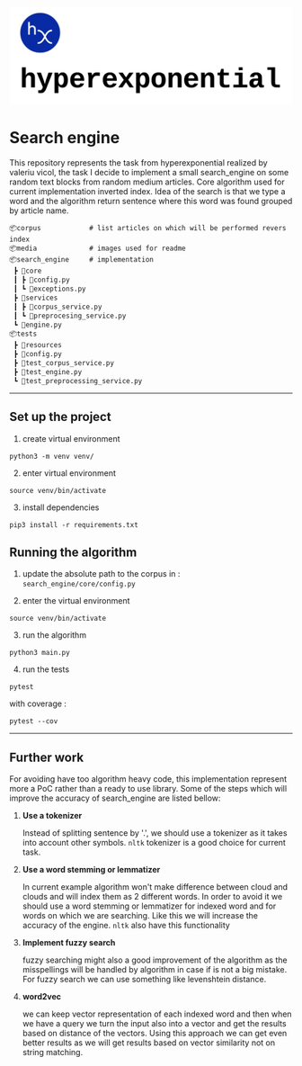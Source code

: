 
![alt text](media/logo.png)

# Search engine 
This repository represents the task from hyperexponential realized by valeriu vicol, the task I decide to implement a small search_engine
on some random text blocks from random medium articles. Core algorithm used for current implementation inverted index. Idea of the search is that we type a word and the algorithm
return sentence where this word was found grouped by article name.

```dif
📦corpus            # list articles on which will be performed revers index
📦media             # images used for readme
📦search_engine     # implementation
 ┣ 📂core
 ┃ ┣ 📜config.py
 ┃ ┗ 📜exceptions.py
 ┣ 📂services
 ┃ ┣ 📜corpus_service.py
 ┃ ┗ 📜preprocesing_service.py
 ┗ 📜engine.py
📦tests
 ┣ 📂resources          
 ┣ 📜config.py
 ┣ 📜test_corpus_service.py
 ┣ 📜test_engine.py
 ┗ 📜test_preprocessing_service.py
```
---
## Set up the project

1. create virtual environment
```shell
python3 -m venv venv/
```
2. enter virtual environment
```shell
source venv/bin/activate
```
3. install dependencies 
```shell
pip3 install -r requirements.txt
```
## Running the algorithm

1. update the absolute path to the corpus in :
```search_engine/core/config.py```

2. enter the virtual environment
```shell
source venv/bin/activate
```

3. run the algorithm
```shell
python3 main.py
```

4. run the tests
```shell
pytest
```
with coverage : 
```shell
pytest --cov
```




---
## Further work
For avoiding have too algorithm heavy code, this implementation represent more a PoC rather than a ready to use library. Some of the steps 
which will improve the accuracy of search_engine are listed bellow:

1. **Use a tokenizer**

    Instead of splitting sentence by '.', we should use a tokenizer as it takes into account other symbols.
    ```nltk``` tokenizer is a good choice for current task. 

2. **Use a word stemming or lemmatizer**

    In current example algorithm won't make difference between cloud and clouds and will index them as 2 different words. In order to avoid it we should use a word stemming or lemmatizer for 
    indexed word and for words on which we are searching. Like this we will increase the accuracy of the engine. ```nltk``` also have this functionality

3. **Implement fuzzy search**

    fuzzy searching might also a good improvement of the algorithm as the misspellings will
    be handled by algorithm in case if is not a big mistake. For fuzzy search we can use 
    something like levenshtein distance.

4. **word2vec**

    we can keep vector representation of each indexed word and then when we have a query we turn the input also into a vector and get the results based on distance of the vectors. Using this approach we can get even better results as we will get results based on vector similarity not on string matching.